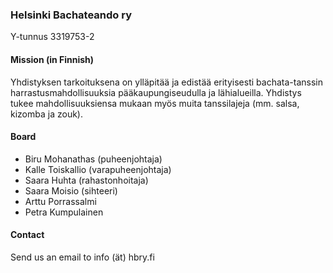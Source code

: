 ### Helsinki Bachateando ry

Y-tunnus 3319753-2

#### Mission (in Finnish)

Yhdistyksen tarkoituksena on ylläpitää ja edistää erityisesti bachata-tanssin harrastusmahdollisuuksia pääkaupungiseudulla ja lähialueilla. Yhdistys tukee mahdollisuuksiensa mukaan myös muita tanssilajeja (mm. salsa, kizomba ja zouk).

#### Board

* Biru Mohanathas (puheenjohtaja)
* Kalle Toiskallio (varapuheenjohtaja)
* Saara Huhta (rahastonhoitaja)
* Saara Moisio (sihteeri)
* Arttu Porrassalmi
* Petra Kumpulainen

#### Contact

Send us an email to info (ät) hbry.fi
